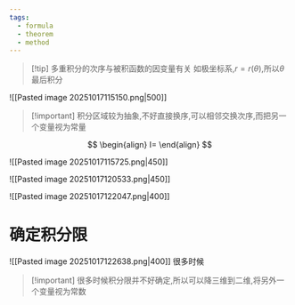 ```yaml
---
tags:
  - formula
  - theorem
  - method
---
```



>[!tip] 多重积分的次序与被积函数的因变量有关
>如极坐标系,$r=r(\theta)$,所以$\theta$最后积分


![[Pasted image 20251017115150.png|500]]
 >[!important] 积分区域较为抽象,不好直接换序,可以相邻交换次序,而把另一个变量视为常量

$$
\begin{align}
I=
\end{align}
$$

![[Pasted image 20251017115725.png|450]]

![[Pasted image 20251017120533.png|450]]

![[Pasted image 20251017122047.png|400]]


# 确定积分限
![[Pasted image 20251017122638.png|400]]
很多时候
>[!important] 很多时候积分限并不好确定,所以可以降三维到二维,将另外一个变量视为常数




